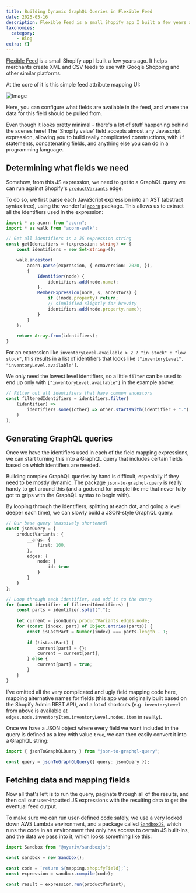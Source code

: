 ```yaml
---
title: Building Dynamic GraphQL Queries in Flexible Feed
date: 2025-05-16
description: Flexible Feed is a small Shopify app I built a few years ago. It helps merchants create XML and CSV feeds to use with Google Shopping and other...
taxonomies:
  category:
    - Blog
extra: {}
---
```


[Flexible Feed](https://apps.shopify.com/inventory-feed) is a small Shopify app I built a few years ago. It helps merchants create XML and CSV feeds to use with Google Shopping and other similar platforms.

At the core of it is this simple feed attribute mapping UI:

<img src="https://mirri.link/17kvWpT" alt="Image" />

Here, you can configure what fields are available in the feed, and where the data for this field should be pulled from.

Even though it looks pretty minimal - there's a lot of stuff happening behind the scenes here! The 'Shopify value' field accepts almost any Javascript expression, allowing you to build really complicated constructions, with `if` statements, concatenating fields, and anything else you can do in a programming language.

## Determining what fields we need
Somehow, from this JS expression, we need to get to a GraphQL query we can run against Shopify's [`productVariants`](https://shopify.dev/docs/api/admin-graphql/latest/queries/productVariants) edge.

To do so, we first parse each JavaScript expression into an AST (abstract syntax tree), using the wonderful [`acorn`](https://github.com/acornjs/acorn) package. This allows us to extract all the identifiers used in the expression:

```ts
import * as acorn from "acorn";
import * as walk from "acorn-walk";

// Get all identifiers in a JS expression string
const getIdentifiers = (expression: string) => {
	const identifiers = new Set<string>();

	walk.ancestor(
		acorn.parse(expression, { ecmaVersion: 2020, }),
		{
			Identifier(node) {
				identifiers.add(node.name);
			},
			MemberExpression(node, s, ancestors) {
				if (!node.property) return;
				// simplified slightly for brevity
				identifiers.add(node.property.name);
			}
		}
	);

	return Array.from(identifiers);
}
```

For an expression like `inventoryLevel.available > 2 ? "in stock" : "low stock"`, this results in a list of identifiers that looks like `["inventoryLevel", "inventoryLevel.available"]`.

We only need the lowest level identifiers, so a little `filter` can be used to end up only with `["inventoryLevel.available"]` in the example above:

```ts
// Filter out all identifiers that have common ancestors
const filteredIdentifiers = identifiers.filter(
	(identifier) =>
		identifiers.some((other) => other.startsWith(identifier + ".")
	)
);
```


## Generating GraphQL queries
Once we have the identifiers used in each of the field mapping expressions, we can start turning this into a GraphQL query that includes certain fields based on which identifiers are needed.

Building complex GraphQL queries by hand is difficult, especially if they need to be mostly dynamic. The package [`json-to-graphql-query`](https://www.npmjs.com/package/json-to-graphql-query) is really handy to get around this (and a godsend for people like me that never fully got to grips with the GraphQL syntax to begin with).

By looping through the identifiers, splitting at each dot, and going a level deeper each time), we can slowly build a JSON-style GraphQL query:

```ts
// Our base query (massively shortened)
const jsonQuery = {
	productVariants: {
		__args: {
			first: 100,
		},
		edges: {
			node: {
				id: true
			}
		}
	}
};

// Loop through each identifier, and add it to the query
for (const identifier of filteredIdentifiers) {
	const parts = identifier.split(".");
	
	let current = jsonQuery.productVariants.edges.node;
	for (const [index, part] of Object.entries(parts)) {
		const isLastPart = Number(index) === parts.length - 1;
		
		if (!isLastPart) {
			current[part] = {};
			current = current[part];
		} else {
			current[part] = true;
		}
	}
}
```

I've omitted all the very complicated and ugly field mapping code here, mapping alternative names for fields (this app was originally built based on the Shopify Admin REST API), and a lot of shortcuts (e.g. `inventoryLevel` from above is available at `edges.node.inventoryItem.inventoryLevel.nodes.item` in reality).

Once we have a JSON object where every field we want included in the query is defined as a key with value `true`, we can then easily convert it into a GraphQL string:

```ts
import { jsonToGraphQLQuery } from "json-to-graphql-query";

const query = jsonToGraphQLQuery({ query: jsonQuery });
```


## Fetching data and mapping fields
Now all that's left is to run the query, paginate through all of the results, and then call our user-inputted JS expressions with the resulting data to get the eventual feed output.

To make sure we can run user-defined code safely, we use a very locked down AWS Lambda environment, and a package called [`SandboxJS`](https://github.com/nyariv/SandboxJS), which runs the code in an environment that only has access to certain JS built-ins, and the data we pass into it, which looks something like this:

```ts
import Sandbox from "@nyariv/sandboxjs";

const sandbox = new Sandbox();

const code = `return ${mapping.shopifyField};`;
const expression = sandbox.compile(code);

const result = expression.run(productVariant);
```

<style>a[href="#internal-link"] { color: #9b9b9b; text-decoration: none !important; }</style>